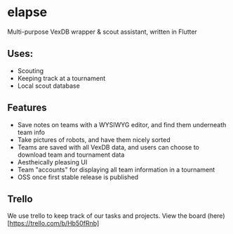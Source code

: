 # elapse
Multi-purpose VexDB wrapper &amp; scout assistant, written in Flutter

## Uses:
- Scouting
- Keeping track at a tournament
- Local scout database

## Features
- Save notes on teams with a WYSIWYG editor, and find them underneath team info
- Take pictures of robots, and have them nicely sorted
- Teams are saved with all VexDB data, and users can choose to download team and tournament data
- Aestheically pleasing UI
- Team "accounts" for displaying all team information in a tournament
- OSS once first stable release is published

## Trello
We use trello to keep track of our tasks and projects. View the board (here)[https://trello.com/b/Hb50fRnb]
